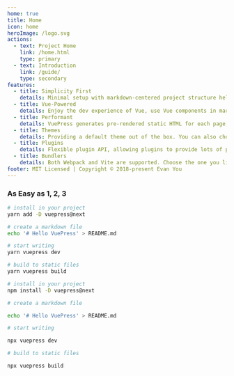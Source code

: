 ```yaml
---
home: true
title: Home
icon: home
heroImage: /logo.svg
actions:
  - text: Project Home
    link: /home.html
    type: primary
  - text: Introduction
    link: /guide/
    type: secondary
features:
  - title: Simplicity First
    details: Minimal setup with markdown-centered project structure helps you focus on writing.
  - title: Vue-Powered
    details: Enjoy the dev experience of Vue, use Vue components in markdown, and develop custom themes with Vue.
  - title: Performant
    details: VuePress generates pre-rendered static HTML for each page, and runs as an SPA once a page is loaded.
  - title: Themes
    details: Providing a default theme out of the box. You can also choose a community theme or create your own one.
  - title: Plugins
    details: Flexible plugin API, allowing plugins to provide lots of plug-and-play features for your site.
  - title: Bundlers
    details: Both Webpack and Vite are supported. Choose the one you like!
footer: MIT Licensed | Copyright © 2018-present Evan You
---
```


### As Easy as 1, 2, 3

<CodeGroup>
<CodeGroupItem title="YARN" active>

```bash
# install in your project
yarn add -D vuepress@next

# create a markdown file
echo '# Hello VuePress' > README.md

# start writing
yarn vuepress dev

# build to static files
yarn vuepress build
```

</CodeGroupItem>

<CodeGroupItem title="NPM">

```bash
# install in your project
npm install -D vuepress@next

# create a markdown file

echo '# Hello VuePress' > README.md

# start writing

npx vuepress dev

# build to static files

npx vuepress build

```

</CodeGroupItem>
</CodeGroup>
